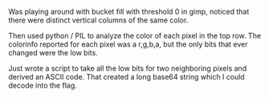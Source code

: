 Was playing around with bucket fill with threshold 0 in gimp, noticed that
there were distinct vertical columns of the same color.

Then used python / PIL to analyze the color of each pixel in the top row.
The colorinfo reported for each pixel was a r,g,b,a, but the only bits that
ever changed were the low bits.

Just wrote a script to take all the low bits for two neighboring pixels and
derived an ASCII code.  That created a long base64 string which I could
decode into the flag.
